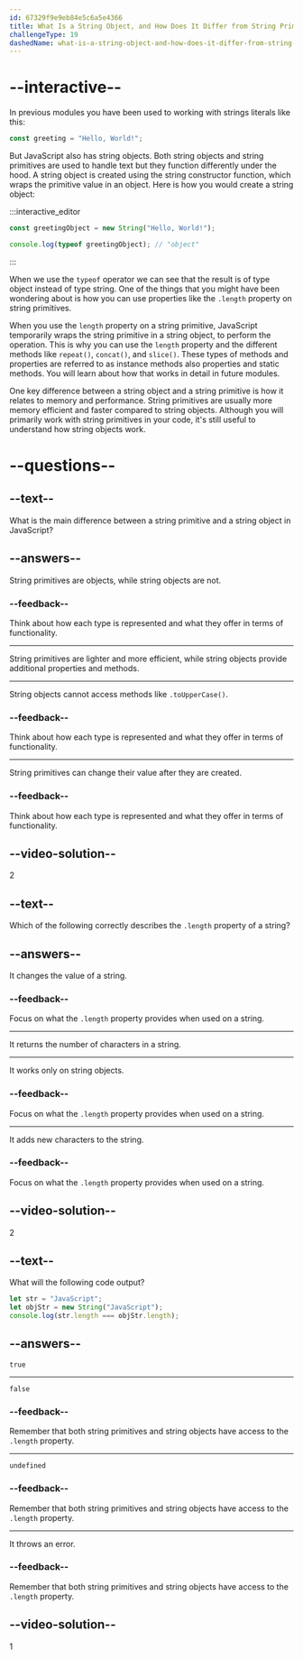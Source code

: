 ```yaml
---
id: 67329f9e9eb84e5c6a5e4366
title: What Is a String Object, and How Does It Differ from String Primitive?
challengeType: 19
dashedName: what-is-a-string-object-and-how-does-it-differ-from-string-primitive
---
```


# --interactive--

In previous modules you have been used to working with strings literals like this:

```js
const greeting = "Hello, World!";
```

But JavaScript also has string objects. Both string objects and string primitives are used to handle text but they function differently under the hood. A string object is created using the string constructor function, which wraps the primitive value in an object. Here is how you would create a string object:

:::interactive_editor

```js
const greetingObject = new String("Hello, World!");

console.log(typeof greetingObject); // "object"
```

:::

When we use the `typeof` operator we can see that the result is of type object instead of type string. One of the things that you might have been wondering about is how you can use properties like the `.length` property on string primitives.

When you use the `length` property on a string primitive, JavaScript temporarily wraps the string primitive in a string object, to perform the operation. This is why you can use the `length` property and the different methods like `repeat()`, `concat()`, and `slice()`. These types of methods and properties are referred to as instance methods also properties and static methods. You will learn about how that works in detail in future modules.

One key difference between a string object and a string primitive is how it relates to memory and performance. String primitives are usually more memory efficient and faster compared to string objects. Although you will primarily work with string primitives in your code, it's still useful to understand how string objects work.

# --questions--

## --text--

What is the main difference between a string primitive and a string object in JavaScript?

## --answers--

String primitives are objects, while string objects are not.

### --feedback--

Think about how each type is represented and what they offer in terms of functionality.

---

String primitives are lighter and more efficient, while string objects provide additional properties and methods.

---

String objects cannot access methods like `.toUpperCase()`.

### --feedback--

Think about how each type is represented and what they offer in terms of functionality.

---

String primitives can change their value after they are created.

### --feedback--

Think about how each type is represented and what they offer in terms of functionality.

## --video-solution--

2

## --text--

Which of the following correctly describes the `.length` property of a string?

## --answers--

It changes the value of a string.

### --feedback--

Focus on what the `.length` property provides when used on a string.

---

It returns the number of characters in a string.

---

It works only on string objects.

### --feedback--

Focus on what the `.length` property provides when used on a string.

---

It adds new characters to the string.

### --feedback--

Focus on what the `.length` property provides when used on a string.

## --video-solution--

2

## --text--

What will the following code output?

```js
let str = "JavaScript";
let objStr = new String("JavaScript");
console.log(str.length === objStr.length);
```

## --answers--

`true`

---

`false`

### --feedback--

Remember that both string primitives and string objects have access to the `.length` property.

---

`undefined`

### --feedback--

Remember that both string primitives and string objects have access to the `.length` property.

---

It throws an error.

### --feedback--

Remember that both string primitives and string objects have access to the `.length` property.

## --video-solution--

1
